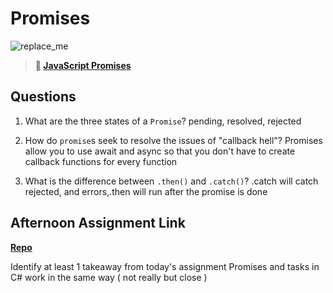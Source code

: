# Promises

![replace_me](https://codeworks.blob.core.windows.net/public/assets/img/illustrations/placeholder.svg)

> **📖 [JavaScript Promises](https://codeworksacademy.com/fs-student-guide/resources/wk4/02-Promises)**

## Questions

1. What are the three states of a `Promise`?
   pending, resolved, rejected

2. How do `promise`s seek to resolve the issues of "callback hell"?
   Promises allow you to use await and async so that you don't have to create callback functions for every function

3. What is the difference between `.then()` and `.catch()`?
   .catch will catch rejected, and errors,.then will run after the promise is done

## Afternoon Assignment Link

**[Repo](https://github.com/derekhearst/codeworks/tree/master/Week4/d2GregsListSvelte)**

Identify at least 1 takeaway from today's assignment
Promises and tasks in C# work in the same way ( not really but close )
